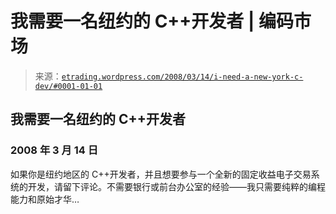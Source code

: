 <!--yml

分类：未分类

日期：2024-05-12 19:43:42

-->

# 我需要一名纽约的 C++开发者 | 编码市场

> 来源：[`etrading.wordpress.com/2008/03/14/i-need-a-new-york-c-dev/#0001-01-01`](https://etrading.wordpress.com/2008/03/14/i-need-a-new-york-c-dev/#0001-01-01)

## 我需要一名纽约的 C++开发者

### 2008 年 3 月 14 日

如果你是纽约地区的 C++开发者，并且想要参与一个全新的固定收益电子交易系统的开发，请留下评论。不需要银行或前台办公室的经验——我只需要纯粹的编程能力和原始才华…

